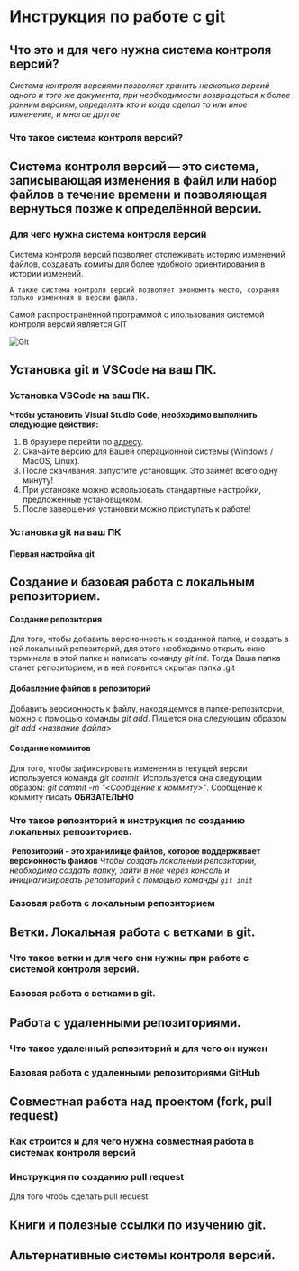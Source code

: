 # Инструкция по работе с git

## Что это и для чего нужна система контроля версий?

*Система контроля версиями позволяет хранить несколько версий одного и того же документа, при необходимости возвращаться к более ранним версиям, определять кто и когда сделал то или иное изменение, и многое другое*

### Что такое система контроля версий?

## Система контроля версий — это система, записывающая изменения в файл или набор файлов в течение времени и позволяющая вернуться позже к определённой версии.

### Для чего нужна система контроля версий

Система контроля версий позволяет отслеживать историю изменений файлов, создавать комиты для более удобного ориентирования в истории изменеий.

    А также система контроля версий позволяет экономить место, сохраняя только измениния в версии файла.

Самой распространённой программой с ипользования системой контроля версий является GIT

![Git](./cover.png)

## Установка git и VSCode на ваш ПК.

### Установка VSCode на ваш ПК.
**Чтобы установить Visual Studio Code, необходимо выполнить следующие действия:**

1. В браузере перейти по [адресу](https://code.visualstudio.com/download).
2. Скачайте версию для Вашей операционной системы (Windows / MacOS, Linux).
3. После скачивания, запустите установщик. Это займёт всего одну минуту!
4. При установке можно использовать стандартные настройки, предложенные установщиком. 
5. После завершения установки можно приступать к работе!

### Установка git на ваш ПК

#### Первая настройка git

## Создание и базовая работа с локальным репозиторием.

#### Создание репозитория
Для того, чтобы добавить версионность к созданной папке, и создать в ней локальный репозиторий, для этого необходимо открыть окно терминала в этой папке и написать команду *git init*. Тогда Ваша папка станет репозиторием, и в ней появится скрытая папка .git
#### Добавление файлов в репозиторий
Добавить версионность к файлу, находящемуся в папке-репозитории, можно с помощью команды *git add*. Пишется она следующим образом *git add <название файла>*
#### Создание коммитов
Для того, чтобы зафиксировать изменения в текущей версии используется команда *git commit*. Используется она следующим образом: *git commit -m "<Сообщение к коммиту>"*. Сообщение к коммиту писать **ОБЯЗАТЕЛЬНО**


### Что такое репозиторий и инструкция по созданию локальных репозиториев.

 **Репозиторий - это хранилище файлов, которое поддерживает версионность файлов**
 *Чтобы создать локальный репозиторий, необходимо создать папку, зайти в нее через консоль и инициализировать репозиторий с помощью команды `git init`*

### Базовая работа с локальным репозиторием


## Ветки. Локальная работа с ветками в git.

### Что такое ветки и для чего они нужны при работе с системой контроля версий.

### Базовая работа с ветками в git.

## Работа с удаленными репозиториями.

### Что такое удаленный репозиторий и для чего он нужен

### Базовая работа с удаленными репозиториями GitHub

## Совместная работа над проектом (fork, pull request)

### Как строится и для чего нужна совместная работа в системах контроля версий

### Инструкция по созданию pull request
Для того чтобы сделать pull request

## Книги и полезные ссылки по изучению git.

## Альтернативные системы контроля версий.
